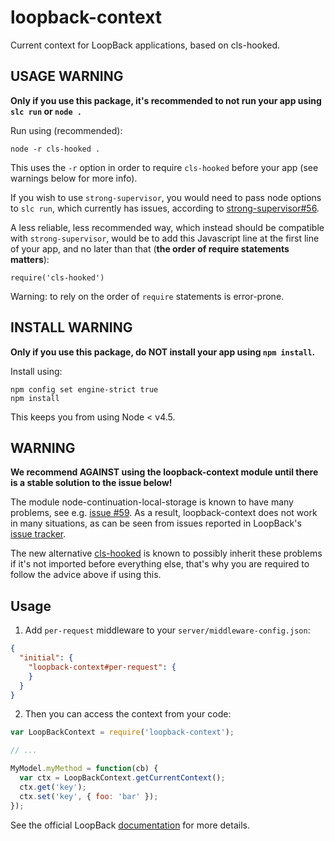 # loopback-context

Current context for LoopBack applications, based on
cls-hooked.

## USAGE WARNING

**Only if you use this package, it's recommended to not run your app using `slc run` or `node .`**

Run using (recommended):

`node -r cls-hooked .`

This uses the `-r` option in order to require `cls-hooked` before your app (see warnings below for more info).

If you wish to use `strong-supervisor`, you would need to pass node options to `slc run`, which currently has issues, according to [strong-supervisor#56](https://github.com/strongloop/strong-supervisor/issues/56).

A less reliable, less recommended way, which instead should be compatible with `strong-supervisor`, would be to add this Javascript line at the first line of your app, and no later than that (**the order of require statements matters**):

`require('cls-hooked')`

Warning: to rely on the order of `require` statements is error-prone.

## INSTALL WARNING

**Only if you use this package, do NOT install your app using `npm install`.**

Install using:

```
npm config set engine-strict true
npm install
```

This keeps you from using Node < v4.5.

## WARNING

**We recommend AGAINST using the loopback-context module until there is a stable solution to the issue below!**

The module node-continuation-local-storage is known to have many problems,
see e.g. [issue #59](https://github.com/othiym23/node-continuation-local-storage/issues/59).
As a result, loopback-context does not work in many situations, as can be
seen from issues reported in LoopBack's
[issue tracker](https://github.com/strongloop/loopback/issues?utf8=%E2%9C%93&q=is%3Aissue%20getCurrentcontext).

The new alternative
[cls-hooked](https://github.com/Jeff-Lewis/cls-hooked) is known to possibly inherit these problems if it's not imported before everything else, that's why you are required to follow the advice above if using this.

## Usage

1) Add `per-request` middleware to your
`server/middleware-config.json`:

```json
{
  "initial": {
    "loopback-context#per-request": {
    }
  }
}
```

2) Then you can access the context from your code:

```js
var LoopBackContext = require('loopback-context');

// ...

MyModel.myMethod = function(cb) {
  var ctx = LoopBackContext.getCurrentContext();
  ctx.get('key');
  ctx.set('key', { foo: 'bar' });
});
```

See the official LoopBack
[documentation](https://docs.strongloop.com/display/APIC/Using+current+context)
for more details.
